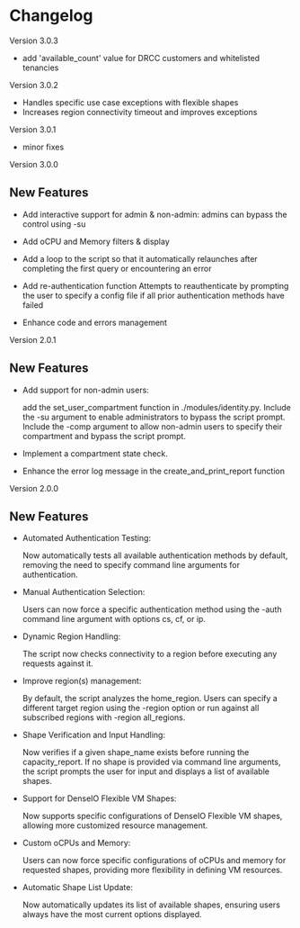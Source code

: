 # Changelog

Version 3.0.3
- add 'available_count' value for DRCC customers and whitelisted tenancies

Version 3.0.2
- Handles specific use case exceptions with flexible shapes 
- Increases region connectivity timeout and improves exceptions

Version 3.0.1
- minor fixes

Version 3.0.0
## New Features

- Add interactive support for admin & non-admin:
    admins can bypass the control using -su

- Add oCPU and Memory filters & display

- Add a loop to the script so that it automatically relaunches after completing the first query or encountering an error

- Add re-authentication function
	Attempts to reauthenticate by prompting the user to specify a config file if all prior authentication methods have failed

- Enhance code and errors management

Version 2.0.1
## New Features

- Add support for non-admin users:

    add the set_user_compartment function in ./modules/identity.py.
	Include the -su argument to enable administrators to bypass the script prompt.
    Include the -comp argument to allow non-admin users to specify their compartment and bypass the script prompt.

- Implement a compartment state check.

- Enhance the error log message in the create_and_print_report function

Version 2.0.0
## New Features

- Automated Authentication Testing: 

	Now automatically tests all available authentication methods by default, removing the need to specify command line arguments for authentication.
	
- Manual Authentication Selection: 
	
	Users can now force a specific authentication method using the -auth command line argument with options cs, cf, or ip.
	
- Dynamic Region Handling:

	The script now checks connectivity to a region before executing any requests against it.

- Improve region(s) management:

	By default, the script analyzes the home_region.
	Users can specify a different target region using the -region option or run against all subscribed regions 	with -region all_regions.

- Shape Verification and Input Handling:

   Now verifies if a given shape_name exists before running the capacity_report.
   If no shape is provided via command line arguments, the script prompts the user for input and displays a 	list of available shapes.
   
- Support for DenseIO Flexible VM Shapes:
	
	Now supports specific configurations of DenseIO Flexible VM shapes, allowing more customized resource management.

- Custom oCPUs and Memory: 

	Users can now force specific configurations of oCPUs and memory for requested shapes, providing more flexibility in defining VM resources.

- Automatic Shape List Update:

	Now automatically updates its list of available shapes, ensuring users always have the most current 	options displayed.